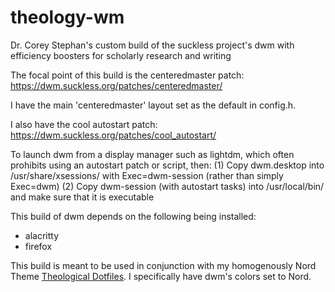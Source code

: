 # theology-wm
Dr. Corey Stephan's custom build of the suckless project's dwm with efficiency boosters for scholarly research and writing

The focal point of this build is the centeredmaster patch:
https://dwm.suckless.org/patches/centeredmaster/

I have the main 'centeredmaster' layout set as the default in config.h.

I also have the cool autostart patch:
https://dwm.suckless.org/patches/cool_autostart/

To launch dwm from a display manager such as lightdm, which often prohibits using an autostart patch or script, then:
(1) Copy dwm.desktop into /usr/share/xsessions/ with Exec=dwm-session (rather than simply Exec=dwm)
(2) Copy dwm-session (with autostart tasks) into /usr/local/bin/ and make sure that it is executable

This build of dwm depends on the following being installed:
* alacritty
* firefox

This build is meant to be used in conjunction with my homogenously Nord Theme [Theological Dotfiles](https://github.com/historical-theology/theological-dots). I specifically have dwm's colors set to Nord.